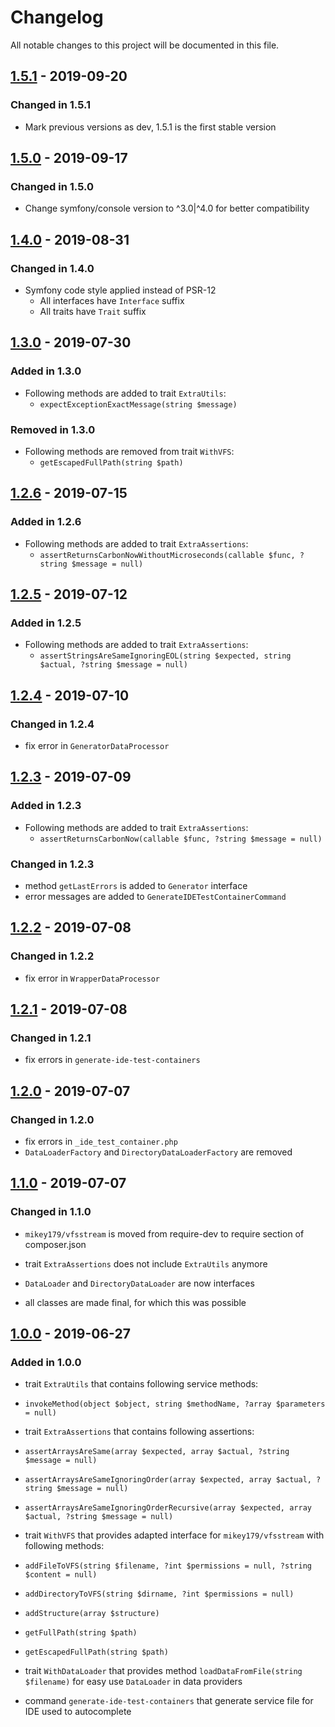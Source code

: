 # Changelog

All notable changes to this project will be documented in this file.

## [1.5.1](https://github.com/raptor-mvk/test-utils/compare/v1.5.0-dev...v1.5.1) - 2019-09-20
### Changed in 1.5.1
- Mark previous versions as dev, 1.5.1 is the first stable version

## [1.5.0](https://github.com/raptor-mvk/test-utils/compare/v1.4.0-dev...v1.5.0-dev) - 2019-09-17
### Changed in 1.5.0
- Change symfony/console version to ^3.0|^4.0 for better compatibility

## [1.4.0](https://github.com/raptor-mvk/test-utils/compare/v1.3.0-dev...v1.4.0-dev) - 2019-08-31
### Changed in 1.4.0
- Symfony code style applied instead of PSR-12
  - All interfaces have  `Interface` suffix
  - All traits have `Trait` suffix

## [1.3.0](https://github.com/raptor-mvk/test-utils/compare/v1.2.6-dev...v1.3.0-dev) - 2019-07-30
### Added in 1.3.0
- Following methods are added to trait `ExtraUtils`:
  - `expectExceptionExactMessage(string $message)`

### Removed in 1.3.0
- Following methods are removed from trait `WithVFS`:
  - `getEscapedFullPath(string $path)`

## [1.2.6](https://github.com/raptor-mvk/test-utils/compare/v1.2.5-dev...v1.2.6-dev) - 2019-07-15
### Added in 1.2.6
- Following methods are added to trait `ExtraAssertions`:
  - `assertReturnsCarbonNowWithoutMicroseconds(callable $func, ?string $message = null)`

## [1.2.5](https://github.com/raptor-mvk/test-utils/compare/v1.2.4-dev...v1.2.5-dev) - 2019-07-12
### Added in 1.2.5
- Following methods are added to trait `ExtraAssertions`:
  - `assertStringsAreSameIgnoringEOL(string $expected, string $actual, ?string $message = null)`

## [1.2.4](https://github.com/raptor-mvk/test-utils/compare/v1.2.3-dev...v1.2.4-dev) - 2019-07-10
### Changed in 1.2.4

- fix error in `GeneratorDataProcessor`

## [1.2.3](https://github.com/raptor-mvk/test-utils/compare/v1.2.2-dev...v1.2.3-dev) - 2019-07-09
### Added in 1.2.3
- Following methods are added to trait `ExtraAssertions`:
  - `assertReturnsCarbonNow(callable $func, ?string $message = null)`

### Changed in 1.2.3
- method `getLastErrors` is added to `Generator` interface
- error messages are added to `GenerateIDETestContainerCommand`

## [1.2.2](https://github.com/raptor-mvk/test-utils/compare/v1.2.1-dev...v1.2.2-dev) - 2019-07-08
### Changed in 1.2.2
- fix error in `WrapperDataProcessor`

## [1.2.1](https://github.com/raptor-mvk/test-utils/compare/v1.2.0-dev...v1.2.1-dev) - 2019-07-08
### Changed in 1.2.1
- fix errors in `generate-ide-test-containers`

## [1.2.0](https://github.com/raptor-mvk/test-utils/compare/v1.1.0-dev...v1.2.0-dev) - 2019-07-07
### Changed in 1.2.0
- fix errors in `_ide_test_container.php`
- `DataLoaderFactory` and `DirectoryDataLoaderFactory` are removed

## [1.1.0](https://github.com/raptor-mvk/test-utils/compare/v1.0.0-dev...v1.1.0-dev) - 2019-07-07
### Changed in 1.1.0
-   `mikey179/vfsstream` is moved from require-dev to require section of
    composer.json

-   trait `ExtraAssertions` does not include `ExtraUtils` anymore

-   `DataLoader` and `DirectoryDataLoader` are now interfaces

-   all classes are made final, for which this was possible

## [1.0.0](https://github.com/raptor-mvk/test-utils/releases/tag/v1.0.0-dev) - 2019-06-27
### Added in 1.0.0
-   trait `ExtraUtils` that contains following service methods:

  - `invokeMethod(object $object, string $methodName, ?array $parameters = null)`

-   trait `ExtraAssertions` that contains following assertions:

  - `assertArraysAreSame(array $expected, array $actual, ?string $message = null)`

  - `assertArraysAreSameIgnoringOrder(array $expected, array $actual, ?string $message = null)`

  - `assertArraysAreSameIgnoringOrderRecursive(array $expected, array $actual, ?string $message = null)`

-   trait `WithVFS` that provides adapted interface for `mikey179/vfsstream`
    with following methods:

  - `addFileToVFS(string $filename, ?int $permissions = null, ?string $content = null)`

  - `addDirectoryToVFS(string $dirname, ?int $permissions = null)`

  - `addStructure(array $structure)`

  - `getFullPath(string $path)`

  - `getEscapedFullPath(string $path)`

-   trait `WithDataLoader` that provides method `loadDataFromFile(string
    $filename)` for easy use `DataLoader` in data providers

-   command `generate-ide-test-containers` that generate service file for IDE
    used to autocomplete